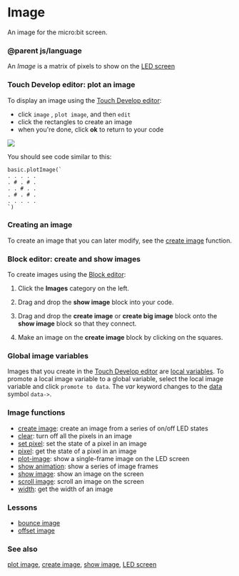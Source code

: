 # Image

An image for the micro:bit screen.

### @parent js/language

An *Image* is a matrix of pixels to show on the [LED screen](/device/screen)

### Touch Develop editor: plot an image

To display an image using the [Touch Develop editor](/js/editor):

* click `image` , `plot image`, and then `edit`
* click the rectangles to create an image
* when you're done, click **ok** to return to your code

![](/static/mb/plot-leds-0.png)

You should see code similar to this:

```
basic.plotImage(`
. . . . .
. # . # .
. . # . .
. # . # .
. . . . .
`)
```

### Creating an image

To create an image that you can later modify, see the [create image](/reference/images/create-image) function.

### Block editor: create and show images

To create images using the [Block editor](/blocks/editor):

1. Click the **Images** category on the left.

2. Drag and drop the **show image** block into your code.

3. Drag and drop the **create image** or **create big image** block onto the **show image** block so that they connect.

4. Make an image on the **create image** block by clicking on the squares.

### Global image variables

Images that you create in the [Touch Develop editor](/js/editor) are [local variables](/reference/variables/var). To promote a local image variable to a global variable, select the local image variable and click `promote to data`. The *var* keyword changes to the [data](/js/data) symbol `data->`.

### Image functions

* [create image](/reference/images/create-image): create an image from a series of on/off LED states
* [clear](/reference/basic/clear-screen): turn off all the pixels in an image
* [set pixel](/reference/images/set-pixel): set the state of a pixel in an image
* [pixel](/reference/images/pixel): get the state of a pixel in an image
* [plot-image](/reference/led/plot-image): show a single-frame image on the LED screen
* [show animation](/reference/basic/show-animation): show a series of image frames
* [show image](/reference/images/show-image): show an image on the screen
* [scroll image](/reference/images/scroll-image): scroll an image on the screen
* [width](/functions/width): get the width of an image

### Lessons

* [bounce image ](/lessons/bounce-image)
* [offset image](/lessons/offset-image)

### See also

[plot image](/reference/led/plot-image), [create image](/reference/images/create-image), [show image](/reference/images/show-image), [LED screen](/device/screen)

